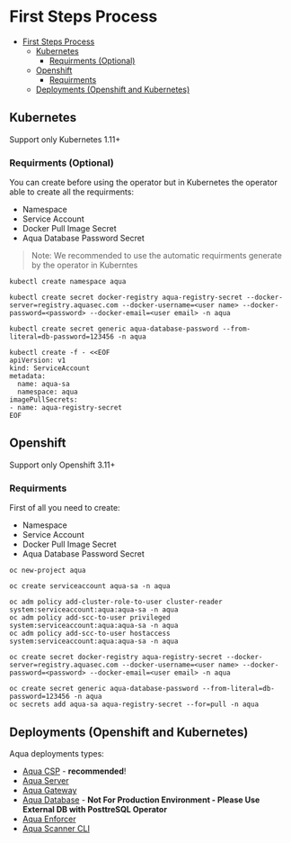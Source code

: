 # First Steps Process

- [First Steps Process](#first-steps-process)
  - [Kubernetes](#kubernetes)
    - [Requirments (Optional)](#requirments-optional)
  - [Openshift](#openshift)
    - [Requirments](#requirments)
  - [Deployments (Openshift and Kubernetes)](#deployments-openshift-and-kubernetes)

## Kubernetes

Support only Kubernetes 1.11+

### Requirments (Optional)
You can create before using the operator but in Kubernetes the operator able to create all the requirments:
* Namespace
* Service Account
* Docker Pull Image Secret
* Aqua Database Password Secret

> Note: We recommended to use the automatic requirments generate by the operator in Kuberntes

```shell
kubectl create namespace aqua

kubectl create secret docker-registry aqua-registry-secret --docker-server=registry.aquasec.com --docker-username=<user name> --docker-password=<password> --docker-email=<user email> -n aqua

kubectl create secret generic aqua-database-password --from-literal=db-password=123456 -n aqua

kubectl create -f - <<EOF
apiVersion: v1
kind: ServiceAccount
metadata:
  name: aqua-sa
  namespace: aqua
imagePullSecrets:
- name: aqua-registry-secret
EOF
```

## Openshift

Support only Openshift 3.11+

### Requirments

First of all you need to create:
* Namespace
* Service Account
* Docker Pull Image Secret
* Aqua Database Password Secret

```shell
oc new-project aqua

oc create serviceaccount aqua-sa -n aqua

oc adm policy add-cluster-role-to-user cluster-reader system:serviceaccount:aqua:aqua-sa -n aqua
oc adm policy add-scc-to-user privileged system:serviceaccount:aqua:aqua-sa -n aqua
oc adm policy add-scc-to-user hostaccess system:serviceaccount:aqua:aqua-sa -n aqua

oc create secret docker-registry aqua-registry-secret --docker-server=registry.aquasec.com --docker-username=<user name> --docker-password=<password> --docker-email=<user email> -n aqua

oc create secret generic aqua-database-password --from-literal=db-password=123456 -n aqua
oc secrets add aqua-sa aqua-registry-secret --for=pull -n aqua
```

## Deployments (Openshift and Kubernetes)
Aqua deployments types:
- [Aqua CSP](docs/AquaCsp.md) - **recommended**!
- [Aqua Server](docs/AquaServer.md)
- [Aqua Gateway](docs/AquaGateway.md)
- [Aqua Database](docs/AquaDatabase.md) - **Not For Production Environment - Please Use External DB with PosttreSQL Operator**
- [Aqua Enforcer](docs/AquaEnforcer.md)
- [Aqua Scanner CLI](docs/AquaScanner.md)